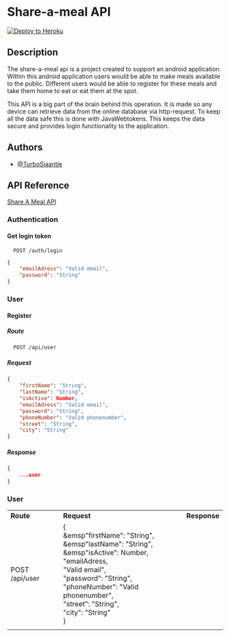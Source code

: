 # Share-a-meal API

[![Deploy to Heroku](https://github.com/TurboSjaantje/programmeren-4/actions/workflows/main.yml/badge.svg)](https://github.com/TurboSjaantje/programmeren-4/actions/workflows/main.yml)

## Description

The share-a-meal api is a project created to support an android application.
Within this android application users would be able to make meals available to the public.
Different users would be able to register for these meals and take them home to eat or eat them at the spot.

This API is a big part of the brain behind this operation.
It is made so any device can retrieve data from the online database via http-request. To keep all the data safe this is done with JavaWebtokens.
This keeps the data secure and provides login functionality to the application.

## Authors

-   [@TurboSjaantje](https://www.github.com/TurboSjaantje)

## API Reference

[Share A Meal API](https://test-applicatie.herokuapp.com/)

### Authentication

#### Get login token

```http
  POST /auth/login
```

```json
{
	"emailAdress": "Valid email",
	"password": "String"
}
```

### User

#### Register

##### Route

```http
  POST /api/user
```

##### Request

```json
{
	"firstName": "String",
	"lastName": "String",
	"isActive": Number,
	"emailAdress": "Valid email",
	"password": "String",
	"phoneNumber": "Valid phonenumber",
	"street": "String",
	"city": "String"
}
```

##### Response

```json
{
	...user
}
```

### User

<table>
	<tr>
		<td><b>Route</b></td>
		<td><b>Request</b></td>
		<td><b>Response</b></td>
	</tr>
    <tr>
        <td>POST /api/user</td>
        <td>{<br>&emsp"firstName": "String",<br>&emsp"lastName": "String",<br>&emsp"isActive": Number,<br>"emailAdress,<br>"Valid email",<br>"password": "String",<br>"phoneNumber": "Valid phonenumber",<br>"street": "String",<br>"city": "String"<br>}</td>
		<td></td>
    </tr>
    <tr>
        <td></td>
        <td></td>
		<td></td>
    </tr>
</table>
